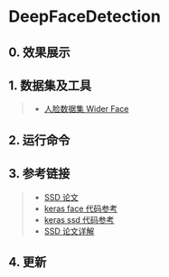 # DeepFaceDetection

## 0. 效果展示  

## 1. 数据集及工具  
> * [人脸数据集 Wider Face](http://mmlab.ie.cuhk.edu.hk/projects/WIDERFace/)

## 2. 运行命令  

## 3. 参考链接  
> * [SSD 论文](https://arxiv.org/abs/1512.02325)
> * [keras face 代码参考](https://github.com/bruceyang2012/Face-detection-with-mobilenet-ssd)
> * [keras ssd 代码参考](https://github.com/rykov8/ssd_keras)
> * [SSD 论文详解](https://blog.csdn.net/a8039974/article/details/77592395)

## 4. 更新  

